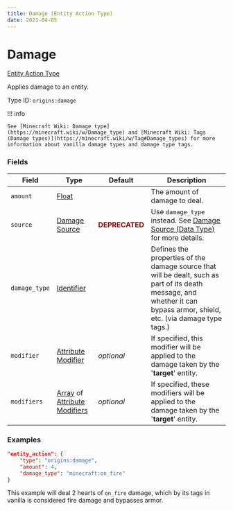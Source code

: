 ```yaml
---
title: Damage (Entity Action Type)
date: 2021-04-05
---
```


# Damage

[Entity Action Type](../entity_action_types.md)

Applies damage to an entity.

Type ID: `origins:damage`


!!! info

    See [Minecraft Wiki: Damage type](https://minecraft.wiki/w/Damage_type) and [Minecraft Wiki: Tags (Damage types)](https://minecraft.wiki/w/Tag#Damage_types) for more information about vanilla damage types and damage type tags.


### Fields

Field  | Type | Default | Description
-------|------|---------|-------------
`amount` | [Float](../data_types/float.md) |  | The amount of damage to deal.
`source` | [Damage Source](../data_types/damage_source.md) | <span style="color:darkred"><b>DEPRECATED</b></span> | Use `damage_type` instead. See [Damage Source (Data Type)](../data_types/damage_source.md) for more details.
`damage_type` | [Identifier](../data_types/identifier.md) | | Defines the properties of the damage source that will be dealt, such as part of its death message, and whether it can bypass armor, shield, etc. (via damage type tags.)
`modifier` | [Attribute Modifier](../data_types/attribute_modifier.md) | _optional_ | If specified, this modifier will be applied to the damage taken by the '**target**' entity.
`modifiers` | [Array](../data_types/array.md) of [Attribute Modifiers](../data_types/attribute_modifier.md) | _optional_ | If specified, these modifiers will be applied to the damage taken by the '**target**' entity.


### Examples

```json
"entity_action": {
    "type": "origins:damage",
    "amount": 4,
    "damage_type": "minecraft:on_fire"
}
```

This example will deal 2 hearts of `on_fire` damage, which by its tags in vanilla is considered fire damage and bypasses armor.
